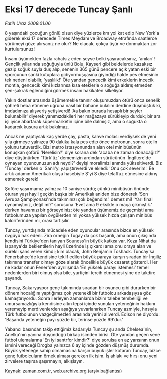 # Eksi 17 derecede Tuncay Şanlı

*Fatih Uraz 2009.01.06*

<tr><td class="metin" colspan="2" style="padding-top: 20px; padding-left: 5px; padding-right: 10px;">8 yaşındaki çocuğun gönlü olsun diye yüzlerce km yol kat edip New York'a giderek eksi 17 derecede Times Meydanı ve Broadway etrafında saatlerce yürümeyi göze alırsanız ne olur? Ne olacak, çokça üşür ve donmaktan zor kurtulursunuz!</td></tr><tr><td class="metin" colspan="2" style="padding-top: 20px; padding-left: 5px; padding-right: 10px;"><p>İnsanı üşümekten fazla rahatsız eden şeyse belki şaşıracaksınız, 'anıları'! Gençlik yıllarında soğuğuyla ünlü Bolu, Kayseri gibi beldelerde kazaksız gezip soğuk suyla duş alıp, senenin 365 günü pencere açık yatan eski bir sporcunun sanki kutuplara gidiyormuşçasına giyindiği halde pes etmesinin tek nedeni olabilir, 'yaşlılık!' Öte yandan gencecik kimi erkeklerin incecik montla, gencecik kimi kızlarınsa kısa eteklerle o soğuğa aldırış etmeden şen-şakrak eğlendiğini görmek insanı hakikaten silkeliyor.
<p>Yakın dostlar arasında üşümemekle tanınır oluşumuzdan ötürü onca senelik şöhreti heba etmeme uğruna nasıl bir bahane bulalım derdine düşmüştük ki, imdadımıza alışveriş yetişiverdi! 'Aa bakın burada hesaplı bir şeyler bulunabilir' diyerek yanımızdakileri her mağazaya sürükleyip durduk; bir ara işi iyice abartarak süpermarketin içine bile dalmışız, ama o soğukta o kadarcık kusura artık bakılmaz.
<p>Ancak ne yaptıysak kaç yerde çay, pasta, kahve molası verdiysek de yeni yıla girmeye yalnızca 90 dakika kala pes edip önce metronun, sonra otelin yolunu tutuverdik. Bizi metro istasyonundan alan otel minibüsünün konuşkan şoförü 'Nerelisin?' diye sorana dek 'acaba ne zaman donacağız?' diye düşünürken 'Türk'üz' dememizin ardından sürücünün 'İngiltere'de oynayan oyuncunuzun adı neydi?' deyişi moralimizi anında yükseltiverdi. Biz 'Tuncay' derken o 'Sanlı'yı yapıştırıverdi ve ekledi: 'Onu çok severim.' Ee artık adamın Amerikalı oluşu hasebiyle Ş'yi S diye telaffuz etmesine aldırış etmemek gerek!
<p>Şoföre şaşırmamız yalnızca 10 saniye sürdü; çünkü minibüsün önünde oturan yaşı hayli geçkin başka bir Amerikalı aniden bize dönerek 'Son Avrupa Şampiyonası'nda takımınızı çok beğendim.' demez mi! 'Yarı final oynamıştınız, değil mi?' sorusuna 'Evet ama 9 eksikle o maça çıkmıştık.' derken havamızı bir görseydiniz; öte yandan üşümemiz de geçmişti ama futbolumuza yapılan övgülerden mi yoksa yüksek hızda çalışan minibüs kaloriferinden mi, orası tartışılır.
<p>Tuncay, yurtdışında mücadele eden oyuncular arasında bizce en yüksek övgüyü hak edeni. Zira örneğin Tugay da çok başarılı, ama onun çıkışında kendisini Türkiye'den tanıyan Souness'in büyük katkısı var. Keza Nihat da İspanya'da beklentilerin hayli üzerinde iş çıkardı ama onu oraya alan ve sürekli şans veren kimdi; kim olacak, John Benjamin Toshack. Tuncay'sa Fenerbahçe'de kendisine teklif edilen büyük paraya karşın sıradan bir İngiliz takımına transfer olmayı göze alarak öncelikle büyük cesaret gösterdi. Her ne kadar onun Fener'den ayrılışında 'En yüksek parayı istemesi' temel nedenlerden biri olmuş olsa bile, yurtiçini tercih etmemesi yine de takdire şayandı.
<p>Tuncay, Sakaryaspor genç takımında sıradan bir oyuncu gibi dururken bir dönem hocalığını yaptığımız çok yetenekli bir futbolcu arkadaşıysa göz kamaştırıyordu. Sonra ilerleyen zamanlarda bizim talebe tembelliği ve umursamazlığıyla kendisine altın tepsi içinde sunulan yeteneğinin hakkını veremeyip merdivenlerden aşağıya yuvarlanırken Tuncay azmiyle, hırsıyla Türk futbolunun vazgeçilmezleri arasında yerini alıverdi. Edison ne diyordu: 'Başarıda yeteneğin payı yüzde bir, terinse yüzde 99'dur.'
<p>Yabancı basından takip ettiğimiz kadarıyla Tuncay şu anda Chelsea'nin, Anelka'nın yanına düşündüğü birkaç isimden birisi. Öte yandan geçen sene futbol ulemalarına 'En iyi santrfor kimdir?' diye sorulsa en az yarısının onun ismini vereceği Drogba yalnızca 6 ay içinde gözden düşmüş durumda. Büyük yeteneğe sahip olmamasına karşın büyük işler kotaran Tuncay, bizce genç futbolcuların örnek alması gereken ilk isim. İş ahlakı ve hırsı onu yeni zirvelere taşırsa şaşırmayın, alkışlayın.<br/></p></p></p></p></p></p></p></td></tr>

Kaynak: [zaman.com.tr](http://zaman.com.tr/yazar.do?yazino=792269), [web.archive.org (arşiv bağlantısı)](http://web.archive.org/web/20090218083526/http://zaman.com.tr:80/yazar.do?yazino=792269)
